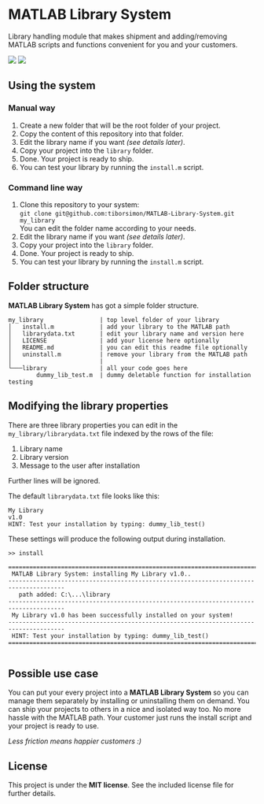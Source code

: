 # MATLAB Library System

Library handling module that makes shipment and adding/removing MATLAB scripts and functions convenient for you and your customers.

 <a href="http://tiborsimon.github.io/programming/matlab-library-system/" target="_blank"><img src="http://tiborsimon.github.io/images/core/corresponding-article.png" /></a>   <a href="http://tiborsimon.github.io/programming/matlab-library-system/#discussion" target="_blank"><img src="http://tiborsimon.github.io/images/core/join-to-the-discussion.png" /></a>

## Using the system

### Manual way

1. Create a new folder that will be the root folder of your project.
1. Copy the content of this repository into that folder.
1. Edit the library name if you want _(see details later)_.
1. Copy your project into the `library` folder.
1. Done. Your project is ready to ship.
1. You can test your library by running the `install.m` script.

### Command line way

1. Clone this repository to your system:<br />
   `git clone git@github.com:tiborsimon/MATLAB-Library-System.git my_library`<br />
   You can edit the folder name according to your needs.
1. Edit the library name if you want _(see details later)_.
1. Copy your project into the `library` folder.
1. Done. Your project is ready to ship.
1. You can test your library by running the `install.m` script.

## Folder structure

__MATLAB Library System__ has got a simple folder structure.

```
my_library                | top level folder of your library 
│   install.m             | add your library to the MATLAB path
│   librarydata.txt       | edit your library name and version here
│   LICENSE               | add your license here optionally
│   README.md             | you can edit this readme file optionally
│   uninstall.m           | remove your library from the MATLAB path
│                         | 
└───library               | all your code goes here
        dummy_lib_test.m  | dummy deletable function for installation testing
```

## Modifying the library properties

There are three library properties you can edit in the `my_library/librarydata.txt` file indexed by the rows of the file:

1. Library name
2. Library version
3. Message to the user after installation

Further lines will be ignored.

The default `librarydata.txt` file looks like this:

```
My Library
v1.0
HINT: Test your installation by typing: dummy_lib_test()
```

These settings will produce the following output during installation.

```
>> install
 
======================================================================================
 MATLAB Library System: installing My Library v1.0..
--------------------------------------------------------------------------------------
   path added: C:\...\library
--------------------------------------------------------------------------------------
 My Library v1.0 has been successfully installed on your system!
--------------------------------------------------------------------------------------
 HINT: Test your installation by typing: dummy_lib_test()
======================================================================================
 
```


## Possible use case

You can put your every project into a __MATLAB Library System__ so you can manage them separately by installing or uninstalling them on demand. You can ship your projects to others in a nice and isolated way too. No more hassle with the MATLAB path. Your customer just runs the install script and your project is ready to use. 

_Less friction means happier customers :)_

## License

This project is under the __MIT license__. 
See the included license file for further details.
